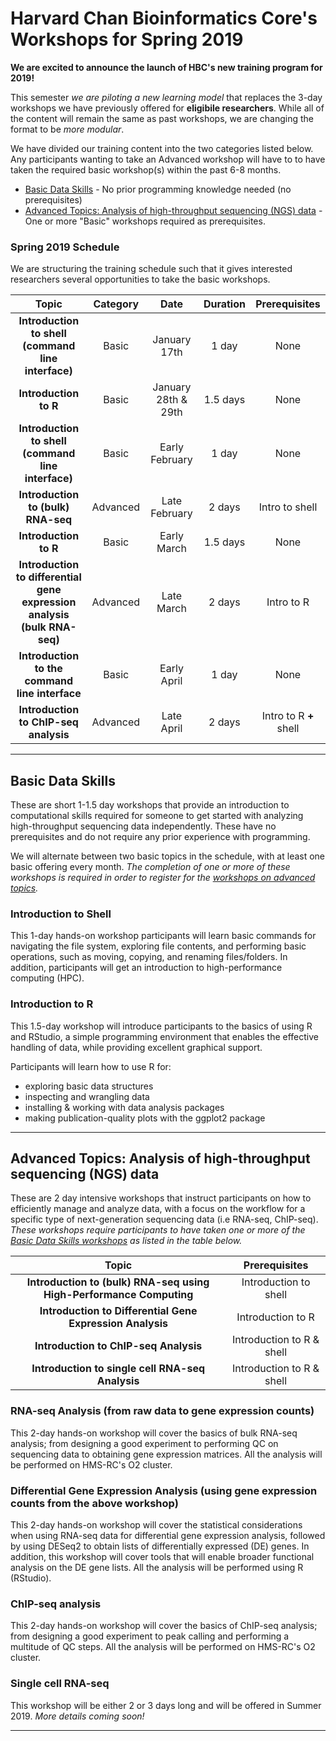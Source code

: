 # Harvard Chan Bioinformatics Core's Workshops for Spring 2019

**We are excited to announce the launch of HBC's new training program for 2019!**

This semester *we are piloting a new learning model* that replaces the 3-day workshops we have previously offered for **eligibile researchers**. While all of the content will remain the same as past workshops, we are changing the format to be *more modular*. 

We have divided our training content into the two categories listed below. Any participants wanting to take an Advanced workshop will have to to have taken the required basic workshop(s) within the past 6-8 months. 

* [Basic Data Skills](#basic-data-skills) - No prior programming knowledge needed (no prerequisites)
* [Advanced Topics: Analysis of high-throughput sequencing (NGS) data](#advanced-topics-analysis-of-high-throughput-sequencing-ngs-data) - One or more "Basic" workshops required as prerequisites.

### Spring 2019 Schedule

We are structuring the training schedule such that it gives interested researchers several opportunities to take the basic workshops. 

| Topic | Category | Date | Duration | Prerequisites |
| :----: | :----: | :----: | :----: | :----: |
| **Introduction to shell (command line interface)** | Basic | January 17th | 1 day | None |
| **Introduction to R** | Basic | January 28th & 29th | 1.5 days | None |
| **Introduction to shell (command line interface)** | Basic | Early February | 1 day | None |
| **Introduction to (bulk) RNA-seq** | Advanced | Late February | 2 days | Intro to shell |
| **Introduction to R** | Basic | Early March | 1.5 days | None |
| **Introduction to differential gene expression analysis (bulk RNA-seq)** | Advanced | Late March | 2 days | Intro to R |
| **Introduction to the command line interface** | Basic | Early April | 1 day | None |
| **Introduction to ChIP-seq analysis** | Advanced | Late April | 2 days | Intro to R **+** shell |

***

## Basic Data Skills

These are short 1-1.5 day workshops that provide an introduction to computational skills required for someone to get started with analyzing high-throughput sequencing data independently. These have no prerequisites and do not require any prior experience with programming. 

We will alternate between two basic topics in the schedule, with at least one basic offering every month. *The completion of one or more of these workshops is required in order to register for the [workshops on advanced topics](#advanced-topics-analysis-of-high-throughput-sequencing-ngs-data).*

### Introduction to Shell 

This 1-day hands-on workshop participants will learn basic commands for navigating the file system, exploring file contents, and performing basic operations, such as moving, copying, and renaming files/folders. In addition, participants will get an introduction to high-performance computing (HPC).

### Introduction to R
This 1.5-day workshop will introduce participants to the basics of using R and RStudio, a simple programming environment that enables the effective handling of data, while providing excellent graphical support.

Participants will learn how to use R for:
* exploring basic data structures
* inspecting and wrangling data
* installing & working with data analysis packages
* making publication-quality plots with the ggplot2 package

***

## Advanced Topics: Analysis of high-throughput sequencing (NGS) data

These are 2 day intensive workshops that instruct participants on how to efficiently manage and analyze data, with a focus
on the workflow for a specific type of next-generation sequencing data (i.e RNA-seq, ChIP-seq). *These workshops require participants to have taken one or more of the [Basic Data Skills workshops](#basic-data-skills) as listed in the table below.*

| Topic | Prerequisites |
| :----: | :----: |
| **Introduction to (bulk) RNA-seq using High-Performance Computing** |  Introduction to shell |
| **Introduction to Differential Gene Expression Analysis**  |  Introduction to R  |
| **Introduction to ChIP-seq Analysis** |  Introduction to R & shell |
| **Introduction to single cell RNA-seq Analysis** | Introduction to R & shell |

### RNA-seq Analysis (from raw data to gene expression counts)
This 2-day hands-on workshop will cover the basics of bulk RNA-seq analysis; from designing a good experiment to performing QC on sequencing data to obtaining gene expression matrices. All the analysis will be performed on HMS-RC's O2 cluster.

### Differential Gene Expression Analysis (using gene expression counts from the above workshop)
This 2-day hands-on workshop will cover the statistical considerations when using RNA-seq data for differential gene expression analysis, followed by using DESeq2 to obtain lists of differentially expressed (DE) genes. In addition, this workshop will cover tools that will enable broader functional analysis on the DE gene lists. All the analysis will be performed using R (RStudio).

### ChIP-seq analysis
This 2-day hands-on workshop will cover the basics of ChIP-seq analysis; from designing a good experiment to peak calling and performing a multitude of QC steps. All the analysis will be performed on HMS-RC's O2 cluster.

### Single cell RNA-seq
This workshop will be either 2 or 3 days long and will be offered in Summer 2019. *More details coming soon!*

***
